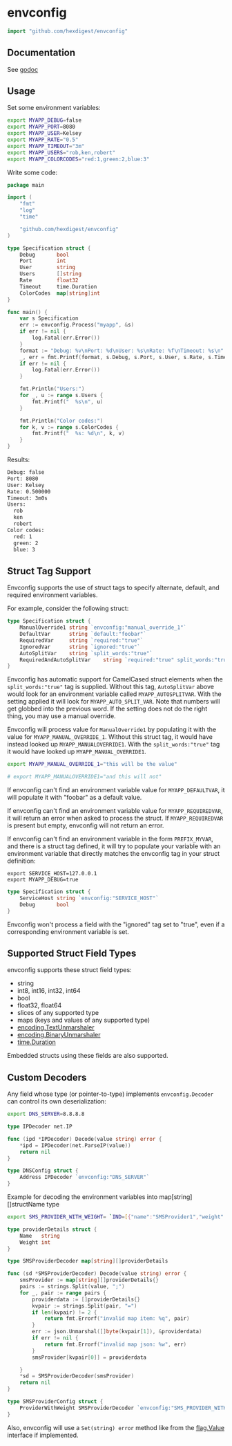 # envconfig

```Go
import "github.com/hexdigest/envconfig"
```

## Documentation

See [godoc](http://godoc.org/github.com/hexdigest/envconfig)

## Usage

Set some environment variables:

```Bash
export MYAPP_DEBUG=false
export MYAPP_PORT=8080
export MYAPP_USER=Kelsey
export MYAPP_RATE="0.5"
export MYAPP_TIMEOUT="3m"
export MYAPP_USERS="rob,ken,robert"
export MYAPP_COLORCODES="red:1,green:2,blue:3"
```

Write some code:

```Go
package main

import (
    "fmt"
    "log"
    "time"

    "github.com/hexdigest/envconfig"
)

type Specification struct {
    Debug       bool
    Port        int
    User        string
    Users       []string
    Rate        float32
    Timeout     time.Duration
    ColorCodes  map[string]int
}

func main() {
    var s Specification
    err := envconfig.Process("myapp", &s)
    if err != nil {
        log.Fatal(err.Error())
    }
    format := "Debug: %v\nPort: %d\nUser: %s\nRate: %f\nTimeout: %s\n"
    _, err = fmt.Printf(format, s.Debug, s.Port, s.User, s.Rate, s.Timeout)
    if err != nil {
        log.Fatal(err.Error())
    }

    fmt.Println("Users:")
    for _, u := range s.Users {
        fmt.Printf("  %s\n", u)
    }

    fmt.Println("Color codes:")
    for k, v := range s.ColorCodes {
        fmt.Printf("  %s: %d\n", k, v)
    }
}
```

Results:

```Bash
Debug: false
Port: 8080
User: Kelsey
Rate: 0.500000
Timeout: 3m0s
Users:
  rob
  ken
  robert
Color codes:
  red: 1
  green: 2
  blue: 3
```

## Struct Tag Support

Envconfig supports the use of struct tags to specify alternate, default, and required
environment variables.

For example, consider the following struct:

```Go
type Specification struct {
    ManualOverride1 string `envconfig:"manual_override_1"`
    DefaultVar      string `default:"foobar"`
    RequiredVar     string `required:"true"`
    IgnoredVar      string `ignored:"true"`
    AutoSplitVar    string `split_words:"true"`
    RequiredAndAutoSplitVar    string `required:"true" split_words:"true"`
}
```

Envconfig has automatic support for CamelCased struct elements when the
`split_words:"true"` tag is supplied. Without this tag, `AutoSplitVar` above
would look for an environment variable called `MYAPP_AUTOSPLITVAR`. With the
setting applied it will look for `MYAPP_AUTO_SPLIT_VAR`. Note that numbers
will get globbed into the previous word. If the setting does not do the
right thing, you may use a manual override.

Envconfig will process value for `ManualOverride1` by populating it with the
value for `MYAPP_MANUAL_OVERRIDE_1`. Without this struct tag, it would have
instead looked up `MYAPP_MANUALOVERRIDE1`. With the `split_words:"true"` tag
it would have looked up `MYAPP_MANUAL_OVERRIDE1`.

```Bash
export MYAPP_MANUAL_OVERRIDE_1="this will be the value"

# export MYAPP_MANUALOVERRIDE1="and this will not"
```

If envconfig can't find an environment variable value for `MYAPP_DEFAULTVAR`,
it will populate it with "foobar" as a default value.

If envconfig can't find an environment variable value for `MYAPP_REQUIREDVAR`,
it will return an error when asked to process the struct.  If
`MYAPP_REQUIREDVAR` is present but empty, envconfig will not return an error.

If envconfig can't find an environment variable in the form `PREFIX_MYVAR`, and there
is a struct tag defined, it will try to populate your variable with an environment
variable that directly matches the envconfig tag in your struct definition:

```shell
export SERVICE_HOST=127.0.0.1
export MYAPP_DEBUG=true
```
```Go
type Specification struct {
    ServiceHost string `envconfig:"SERVICE_HOST"`
    Debug       bool
}
```

Envconfig won't process a field with the "ignored" tag set to "true", even if a corresponding
environment variable is set.

## Supported Struct Field Types

envconfig supports these struct field types:

  * string
  * int8, int16, int32, int64
  * bool
  * float32, float64
  * slices of any supported type
  * maps (keys and values of any supported type)
  * [encoding.TextUnmarshaler](https://golang.org/pkg/encoding/#TextUnmarshaler)
  * [encoding.BinaryUnmarshaler](https://golang.org/pkg/encoding/#BinaryUnmarshaler)
  * [time.Duration](https://golang.org/pkg/time/#Duration)

Embedded structs using these fields are also supported.

## Custom Decoders

Any field whose type (or pointer-to-type) implements `envconfig.Decoder` can
control its own deserialization:

```Bash
export DNS_SERVER=8.8.8.8
```

```Go
type IPDecoder net.IP

func (ipd *IPDecoder) Decode(value string) error {
    *ipd = IPDecoder(net.ParseIP(value))
    return nil
}

type DNSConfig struct {
    Address IPDecoder `envconfig:"DNS_SERVER"`
}
```

Example for decoding the environment variables into map[string][]structName type

```Bash
export SMS_PROVIDER_WITH_WEIGHT= `IND=[{"name":"SMSProvider1","weight":70},{"name":"SMSProvider2","weight":30}];US=[{"name":"SMSProvider1","weight":100}]`
```

```GO
type providerDetails struct {
	Name   string
	Weight int
}

type SMSProviderDecoder map[string][]providerDetails

func (sd *SMSProviderDecoder) Decode(value string) error {
	smsProvider := map[string][]providerDetails{}
	pairs := strings.Split(value, ";")
	for _, pair := range pairs {
		providerdata := []providerDetails{}
		kvpair := strings.Split(pair, "=")
		if len(kvpair) != 2 {
			return fmt.Errorf("invalid map item: %q", pair)
		}
		err := json.Unmarshal([]byte(kvpair[1]), &providerdata)
		if err != nil {
			return fmt.Errorf("invalid map json: %w", err)
		}
		smsProvider[kvpair[0]] = providerdata

	}
	*sd = SMSProviderDecoder(smsProvider)
	return nil
}

type SMSProviderConfig struct {
    ProviderWithWeight SMSProviderDecoder `envconfig:"SMS_PROVIDER_WITH_WEIGHT"`
}
```

Also, envconfig will use a `Set(string) error` method like from the
[flag.Value](https://godoc.org/flag#Value) interface if implemented.

